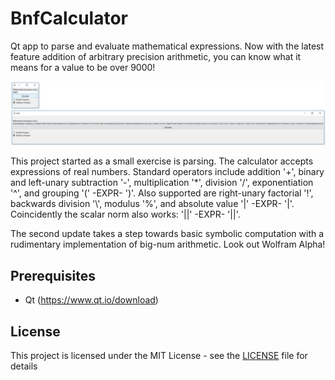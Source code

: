 # BnfCalculator

Qt app to parse and evaluate mathematical expressions. Now with the latest feature addition of arbitrary precision arithmetic, you can know what it means for a value to be over 9000!

![alt text](resources/Screenshot.jpg?raw=true "It's over 9000!")

This project started as a small exercise is parsing. The calculator accepts expressions of real numbers. Standard operators include addition '+', binary and left-unary subtraction '-', multiplication '\*', division '/', exponentiation '^', and grouping '(' -EXPR- ')'. Also supported are right-unary factorial '!', backwards division '\\', modulus '%', and absolute value '|' -EXPR- '|'. Coincidently the scalar norm also works: '||' -EXPR- '||'.

The second update takes a step towards basic symbolic computation with a rudimentary implementation of big-num arithmetic. Look out Wolfram Alpha!

## Prerequisites

* Qt (https://www.qt.io/download)

## License

This project is licensed under the MIT License - see the [LICENSE](LICENSE) file for details
